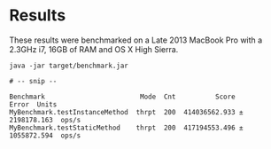 Results
=======

These results were benchmarked on a Late 2013 MacBook Pro with a 2.3GHz i7, 16GB
of RAM and OS X High Sierra.

```
java -jar target/benchmark.jar

# -- snip --

Benchmark                        Mode  Cnt          Score         Error  Units
MyBenchmark.testInstanceMethod  thrpt  200  414036562.933 ± 2198178.163  ops/s
MyBenchmark.testStaticMethod    thrpt  200  417194553.496 ± 1055872.594  ops/s
```
